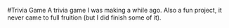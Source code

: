 #Trivia Game
A trivia game I was making a while ago. Also a fun project, it never came to full fruition (but I did finish some of it).
